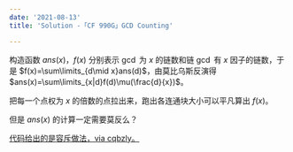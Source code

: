 ```yaml
---
date: '2021-08-13'
title: 'Solution -「CF 990G」GCD Counting'

---
```


构造函数 $ans(x)$，$f(x)$ 分别表示 $\gcd$ 为 $x$ 的链数和链 $\gcd$ 有 $x$ 因子的链数，于是 $f(x)=\sum\limits_{d\mid x}ans(d)$，由莫比乌斯反演得 $ans(x)=\sum\limits_{x|d}f(d)\mu(\frac{d}{x})$。

把每一个点权为 $x$ 的倍数的点拉出来，跑出各连通块大小可以平凡算出 $f(x)$。

但是 $ans(x)$ 的计算一定需要莫反么？

[代码给出的是容斥做法，via cqbzly。](https://paste.ubuntu.com/p/M4jTRPnC5q/)